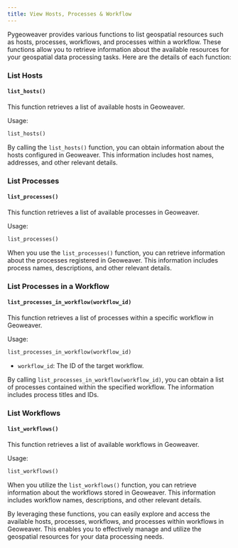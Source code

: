 ```yaml
---
title: View Hosts, Processes & Workflow
---
```


Pygeoweaver provides various functions to list geospatial resources such as hosts, processes, workflows, and processes within a workflow. These functions allow you to retrieve information about the available resources for your geospatial data processing tasks. Here are the details of each function:

### List Hosts

#### `list_hosts()`

This function retrieves a list of available hosts in Geoweaver.

Usage:
```python
list_hosts()
```

By calling the `list_hosts()` function, you can obtain information about the hosts configured in Geoweaver. This information includes host names, addresses, and other relevant details.

### List Processes

#### `list_processes()`

This function retrieves a list of available processes in Geoweaver.

Usage:
```python
list_processes()
```

When you use the `list_processes()` function, you can retrieve information about the processes registered in Geoweaver. This information includes process names, descriptions, and other relevant details.

### List Processes in a Workflow

#### `list_processes_in_workflow(workflow_id)`

This function retrieves a list of processes within a specific workflow in Geoweaver.

Usage:
```python
list_processes_in_workflow(workflow_id)
```

- `workflow_id`: The ID of the target workflow.

By calling `list_processes_in_workflow(workflow_id)`, you can obtain a list of processes contained within the specified workflow. The information includes process titles and IDs.

### List Workflows

#### `list_workflows()`

This function retrieves a list of available workflows in Geoweaver.

Usage:
```python
list_workflows()
```

When you utilize the `list_workflows()` function, you can retrieve information about the workflows stored in Geoweaver. This information includes workflow names, descriptions, and other relevant details.

By leveraging these functions, you can easily explore and access the available hosts, processes, workflows, and processes within workflows in Geoweaver. This enables you to effectively manage and utilize the geospatial resources for your data processing needs.
